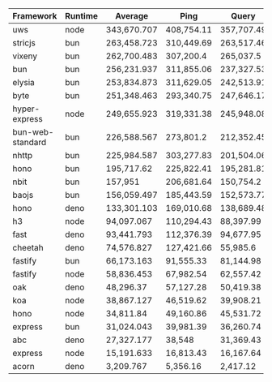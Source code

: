 
|  Framework       | Runtime | Average | Ping       | Query      | Body       |
| ---------------- | ------- | ------- | ---------- | ---------- | ---------- |
| uws | node | 343,670.707 | 408,754.11 | 357,707.49 | 264,550.52 |
| stricjs | bun | 263,458.723 | 310,449.69 | 263,517.46 | 216,409.02 |
| vixeny | bun | 262,700.483 | 307,200.4 | 265,037.5 | 215,863.55 |
| bun | bun | 256,231.937 | 311,855.06 | 237,327.53 | 219,513.22 |
| elysia | bun | 253,834.873 | 311,629.05 | 242,513.91 | 207,361.66 |
| byte | bun | 251,348.463 | 293,340.75 | 247,646.17 | 213,058.47 |
| hyper-express | node | 249,655.923 | 319,331.38 | 245,948.08 | 183,688.31 |
| bun-web-standard | bun | 226,588.567 | 273,801.2 | 212,352.45 | 193,612.05 |
| nhttp | bun | 225,984.587 | 303,277.83 | 201,504.06 | 173,171.87 |
| hono | bun | 195,717.62 | 225,822.41 | 195,281.81 | 166,048.64 |
| nbit | bun | 157,951 | 206,681.64 | 150,754.2 | 116,417.16 |
| baojs | bun | 156,059.497 | 185,443.59 | 152,573.77 | 130,161.13 |
| hono | deno | 133,301.103 | 169,010.68 | 138,689.48 | 92,203.15 |
| h3 | node | 94,097.067 | 110,294.43 | 88,397.99 | 83,598.78 |
| fast | deno | 93,441.793 | 112,376.39 | 94,677.95 | 73,271.04 |
| cheetah | deno | 74,576.827 | 127,421.66 | 55,985.6 | 40,323.22 |
| fastify | bun | 66,173.163 | 91,555.33 | 81,144.98 | 25,819.18 |
| fastify | node | 58,836.453 | 67,982.54 | 62,557.42 | 45,969.4 |
| oak | deno | 48,296.37 | 57,127.28 | 50,419.38 | 37,342.45 |
| koa | node | 38,867.127 | 46,519.62 | 39,908.21 | 30,173.55 |
| hono | node | 34,811.84 | 49,160.86 | 45,531.72 | 9,742.94 |
| express | bun | 31,024.043 | 39,981.39 | 36,260.74 | 16,830 |
| abc | deno | 27,327.177 | 38,548 | 31,369.43 | 12,064.1 |
| express | node | 15,191.633 | 16,813.43 | 16,167.64 | 12,593.83 |
| acorn | deno | 3,209.767 | 5,356.16 | 2,417.12 | 1,856.02 |